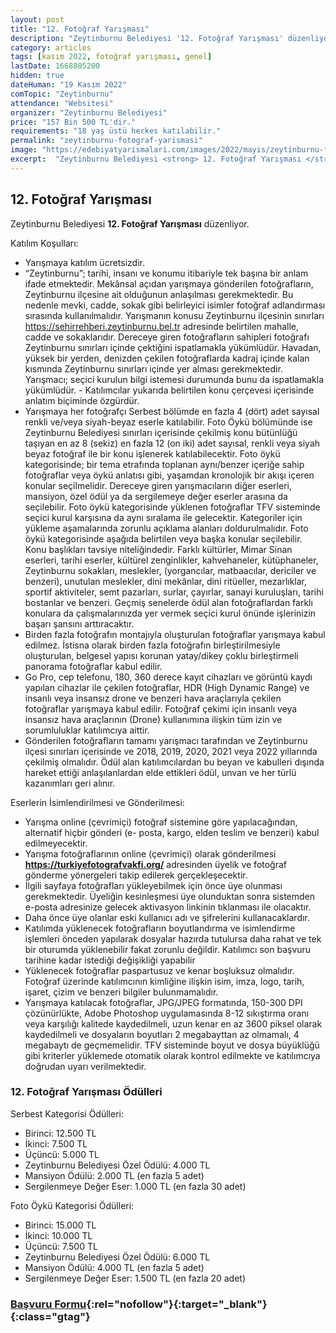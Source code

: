 ```yaml
---
layout: post
title: "12. Fotoğraf Yarışması"
description: "Zeytinburnu Belediyesi '12. Fotoğraf Yarışması' düzenliyor."
category: articles
tags: [kasım 2022, fotoğraf yarışması, genel]
lastDate: 1668805200
hidden: true
dateHuman: "19 Kasım 2022"
comTopic: "Zeytinburnu"
attendance: "Websitesi"
organizer: "Zeytinburnu Belediyesi"
price: "157 Bin 500 TL'dir."
requirements: "18 yaş üstü herkes katılabilir."
permalink: "zeytinburnu-fotograf-yarismasi"
image: "https://edebiyatyarismalari.com/images/2022/mayis/zeytinburnu-fotograf-yarismasi.jpg"
excerpt:  "Zeytinburnu Belediyesi <strong> 12. Fotoğraf Yarışması </strong> düzenliyor."
---
```


## 12. Fotoğraf Yarışması
Zeytinburnu Belediyesi **12. Fotoğraf Yarışması** düzenliyor.

Katılım Koşulları:
- Yarışmaya katılım ücretsizdir.
- “Zeytinburnu”; tarihi, insanı ve konumu itibariyle tek başına bir anlam ifade etmektedir. Mekânsal açıdan yarışmaya gönderilen fotoğrafların, Zeytinburnu ilçesine ait olduğunun anlaşılması gerekmektedir. Bu nedenle mevki, cadde, sokak gibi belirleyici isimler fotoğraf adlandırması sırasında kullanılmalıdır. Yarışmanın konusu Zeytinburnu
ilçesinin sınırları https://sehirrehberi.zeytinburnu.bel.tr adresinde belirtilen mahalle, cadde ve sokaklarıdır. Dereceye giren fotoğrafların sahipleri fotoğrafı Zeytinburnu sınırları içinde çektiğini ispatlamakla yükümlüdür. Havadan, yüksek bir yerden, denizden çekilen fotoğraflarda kadraj içinde kalan kısmında Zeytinburnu sınırları
içinde yer alması gerekmektedir. Yarışmacı; seçici kurulun bilgi istemesi durumunda bunu da ispatlamakla yükümlüdür. - Katılımcılar yukarıda belirtilen konu çerçevesi içerisinde anlatım biçiminde özgürdür.
- Yarışmaya her fotoğrafçı Serbest bölümde en fazla 4 (dört) adet sayısal renkli ve/veya siyah-beyaz eserle katılabilir. Foto Öykü bölümünde ise Zeytinburnu Belediyesi sınırları içerisinde çekilmiş konu bütünlüğü taşıyan en az 8 (sekiz) en fazla 12 (on iki) adet sayısal, renkli veya siyah beyaz fotoğraf ile bir konu işlenerek katılabilecektir. Foto öykü kategorisinde; bir tema etrafında toplanan aynı/benzer içeriğe sahip fotoğraflar veya öykü anlatısı gibi, yaşamdan kronolojik bir akışı içeren konular seçilmelidir. Dereceye giren yarışmacıların diğer eserleri, mansiyon, özel ödül ya da sergilemeye değer eserler arasına da seçilebilir. Foto öykü kategorisinde yüklenen
fotoğraflar TFV sisteminde seçici kurul karşısına da aynı sıralama ile gelecektir. Kategoriler için yükleme aşamalarında zorunlu açıklama alanları doldurulmalıdır. Foto öykü kategorisinde aşağıda belirtilen veya başka konular seçilebilir. Konu başlıkları tavsiye niteliğindedir. Farklı kültürler, Mimar Sinan eserleri, tarihi eserler,
kültürel zenginlikler, kahvehaneler, kütüphaneler, Zeytinburnu sokakları, meslekler, (yorgancılar, matbaacılar, dericiler ve benzeri), unutulan meslekler, dini mekânlar, dini ritüeller, mezarlıklar, sportif aktiviteler, semt pazarları, surlar, çayırlar, sanayi kuruluşları, tarihi bostanlar ve benzeri. Geçmiş senelerde ödül alan fotoğraflardan farklı konulara da çalışmalarınızda yer vermek seçici kurul önünde işlerinizin başarı
şansını arttıracaktır.
- Birden fazla fotoğrafın montajıyla oluşturulan fotoğraflar yarışmaya kabul edilmez. İstisna olarak birden fazla fotoğrafın birleştirilmesiyle oluşturulan, belgesel yapısı korunan yatay/dikey çoklu birleştirmeli panorama fotoğraflar kabul edilir.
- Go Pro, cep telefonu, 180, 360 derece kayıt cihazları ve görüntü kaydı yapılan cihazlar ile çekilen fotoğraflar, HDR (High Dynamic Range) ve insanlı veya insansız drone ve benzeri hava araçlarıyla çekilen fotoğraflar yarışmaya kabul edilir. Fotoğraf çekimi için insanlı veya insansız hava araçlarının (Drone) kullanımına ilişkin tüm izin ve
sorumluluklar katılımcıya aittir.
- Gönderilen fotoğrafların tamamı yarışmacı tarafından ve Zeytinburnu ilçesi sınırları içerisinde ve 2018, 2019, 2020, 2021 veya 2022 yıllarında çekilmiş olmalıdır. Ödül alan katılımcılardan bu beyan ve kabulleri dışında hareket ettiği anlaşılanlardan elde ettikleri ödül, unvan ve her türlü kazanımları geri alınır.


Eserlerin İsimlendirilmesi ve Gönderilmesi:
- Yarışma online (çevrimiçi) fotoğraf sistemine göre yapılacağından, alternatif hiçbir gönderi (e- posta, kargo, elden teslim ve benzeri) kabul edilmeyecektir.
- Yarışma fotoğraflarının online (çevrimiçi) olarak gönderilmesi **https://turkiyefotografvakfi.org/** adresinden üyelik ve fotoğraf gönderme yönergeleri takip edilerek gerçekleşecektir.
- İlgili sayfaya fotoğrafları yükleyebilmek için önce üye olunması gerekmektedir. Üyeliğin kesinleşmesi üye olunduktan sonra sistemden e-posta adresinize gelecek aktivasyon linkinin tıklanması ile olacaktır.
- Daha önce üye olanlar eski kullanıcı adı ve şifrelerini kullanacaklardır.
- Katılımda yüklenecek fotoğrafların boyutlandırma ve isimlendirme işlemleri önceden yapılarak dosyalar hazırda tutulursa daha rahat ve tek bir oturumda yüklenebilir fakat zorunlu değildir. Katılımcı son başvuru tarihine kadar istediği değişikliği yapabilir
- Yüklenecek fotoğraflar paspartusuz ve kenar boşluksuz olmalıdır. Fotoğraf üzerinde katılımcının kimliğine ilişkin isim, imza, logo, tarih, işaret, çizim ve benzeri bilgiler bulunmamalıdır.
- Yarışmaya katılacak fotoğraflar, JPG/JPEG formatında, 150-300 DPI çözünürlükte, Adobe Photoshop uygulamasında 8-12 sıkıştırma oranı veya karşılığı kalitede kaydedilmeli, uzun kenar en az 3600 piksel olarak kaydedilmeli ve dosyaların
boyutları 2 megabayttan az olmamalı, 4 megabaytı de geçmemelidir. TFV sisteminde boyut ve dosya büyüklüğü gibi kriterler yüklemede otomatik olarak kontrol edilmekte ve katılımcıya doğrudan uyarı verilmektedir.


### 12. Fotoğraf Yarışması Ödülleri
Serbest Kategorisi Ödülleri:
- Birinci: 12.500 TL
- İkinci: 7.500 TL
- Üçüncü: 5.000 TL
- Zeytinburnu Belediyesi Özel Ödülü: 4.000 TL
- Mansiyon Ödülü: 2.000 TL (en fazla 5 adet)
- Sergilenmeye Değer Eser: 1.000 TL (en fazla 30 adet)

Foto Öykü Kategorisi Ödülleri:
- Birinci: 15.000 TL
- İkinci: 10.000 TL
- Üçüncü: 7.500 TL
- Zeytinburnu Belediyesi Özel Ödülü: 6.000 TL
- Mansiyon Ödülü: 4.000 TL (en fazla 5 adet)
- Sergilenmeye Değer Eser: 1.500 TL (en fazla 20 adet)


### [Başvuru Formu](https://www.turkiyefotografvakfi.org/?ref=edebiyatyarismalari.com){:rel="nofollow"}{:target="_blank"}{:class="gtag"}